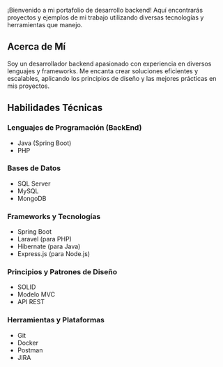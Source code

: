 ¡Bienvenido a mi portafolio de desarrollo backend! Aquí encontrarás proyectos y ejemplos de mi trabajo utilizando diversas tecnologías y herramientas que manejo.

## Acerca de Mí

Soy un desarrollador backend apasionado con experiencia en diversos lenguajes y frameworks. Me encanta crear soluciones eficientes y escalables, aplicando los principios de diseño y las mejores prácticas en mis proyectos.

## Habilidades Técnicas

### Lenguajes de Programación (BackEnd)
- Java (Spring Boot)
- PHP

### Bases de Datos
- SQL Server
- MySQL
- MongoDB

### Frameworks y Tecnologías
- Spring Boot
- Laravel (para PHP)
- Hibernate (para Java)
- Express.js (para Node.js)

### Principios y Patrones de Diseño
- SOLID
- Modelo MVC
- API REST

### Herramientas y Plataformas
- Git
- Docker
- Postman
- JIRA
